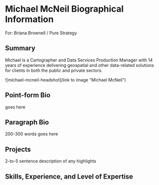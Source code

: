 # Michael McNeil Biographical Information
For: Briana Brownell / Pure Strategy

## Summary

Michael is a Cartographer and Data Services Production Manager with 14 years of experience delivering geospatial and other data-related solutions for clients in both the public and private sectors.

![michael-mcneil-headshot](link to image "Michael McNeil")

## Point-form Bio

goes here

## Paragraph Bio

200-300 words goes here

## Projects

2-to-5 sentence description of any highlights

## Skills, Experience, and Level of Expertise